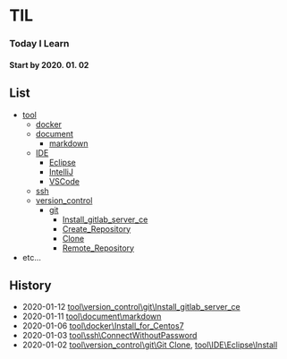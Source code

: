 # TIL
### Today I Learn
#### Start by 2020. 01. 02

## List

- [tool](tool)
  - [docker](tool\docker)
  - [document](tool\document)
    - [markdown](tool\document\markdown)
  - [IDE](tool\IDE)
    - [Eclipse](tool\IDE\Eclipse)
    - [IntelliJ](tool\IDE\IntelliJ)
    - [VSCode](tool\IDE\VSCode)
  - [ssh](tool\ssh)
  - [version_control](tool\version_control)
    - [git](tool\version_control\git)
      - [Install_gitlab_server_ce](tool\version_control\git\00.Install_gitlab_sever_ce.md)
      - [Create_Repository](tool\version_control\git\01.Create_Repository.md)
      - [Clone](tool\version_control\git\02.Clone.md)
      - [Remote_Repository](tool\version_control\git\03.Remote_Repository.md)
- etc...


## History

- 2020-01-12 [tool\version_control\git\Install_gitlab_server_ce](tool\version_control\git\00.Install_gitlab_sever_ce.md)
- 2020-01-11 [tool\document\markdown](tool\document\markdown\README.md)
- 2020-01-06 [tool\docker\Install_for_Centos7](tool\docker\Install_for_Centos7.md)
- 2020-01-03 [tool\ssh\ConnectWithoutPassword](tool\ssh\01.Connect_Without_Password.md)
- 2020-01-02 [tool\version_control\git\Git Clone](tool\version_control\git\02.Clone.md),
[tool\IDE\Eclipse\Install](tool\IDE\Eclipse\01.Install.md)

